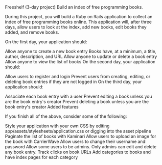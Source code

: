 Freeshelf (3-day project)
Build an index of free programming books.

During this project, you will build a Ruby on Rails application to collect an index of free programming books online. This application will, after three days, allow users to look at the index, add new books, edit books they added, and remove books.

On the first day, your application should:

Allow anyone to create a new book entry
Books have, at a minimum, a title, author, description, and URL
Allow anyone to update or delete a book entry
Allow anyone to view the list of books
On the second day, your application should:

Allow users to register and login
Prevent users from creating, editing, or deleting book entries if they are not logged in
On the third day, your application should:

Associate each book entry with a user
Prevent editing a book unless you are the book entry's creator
Prevent deleting a book unless you are the book entry's creator
Added features  

If you finish all of the above, consider some of the following:

Style your application with your own CSS by editing app/assets/stylesheets/application.css or digging into the asset pipeline
Paginate the list of books with Kaminari
Allow users to upload an image for the book with CarrierWave
Allow users to change their username and password
Allow some users to be admins. Only admins can edit and delete any book entry.
Track clicks on book URLs
Add categories to books and have index pages for each category
